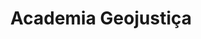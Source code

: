 ---
title: Academia Geojustiça
category: Parcerias
imagem_image_path: images/dynamic/W1siZnUiLCJodHRwczovL2FkYWdhd2ViLnMzLmFtYXpvbmF/logo_academia_geo_vf-048626.png?sha=29c8e6f4eeb6e97f
link: http://academia.geojustica.pt/
text: A Academia Geojustiça visa dotar os profissionais da área da justiça de competências técnicas inerentes à representação do espaço e respetivos fenómenos espaciais e de ferramentas necessárias para uma correta interpretação dessa informação. A Academia organiza cursos, seminários, colóquios e outros eventos, principalmente direcionados a profissionais da área da justiça, propondo formações diversificadas, alternativas, qualificadas e acreditadas.
---